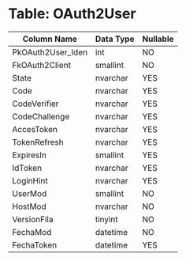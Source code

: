 # Table: OAuth2User

| Column Name | Data Type | Nullable |
|-------------|-----------|----------|
| PkOAuth2User_Iden | int | NO |
| FkOAuth2Client | smallint | NO |
| State | nvarchar | YES |
| Code | nvarchar | YES |
| CodeVerifier | nvarchar | YES |
| CodeChallenge | nvarchar | YES |
| AccesToken | nvarchar | YES |
| TokenRefresh | nvarchar | YES |
| ExpiresIn | smallint | YES |
| IdToken | nvarchar | YES |
| LoginHint | nvarchar | YES |
| UserMod | smallint | NO |
| HostMod | nvarchar | NO |
| VersionFila | tinyint | NO |
| FechaMod | datetime | NO |
| FechaToken | datetime | YES |
